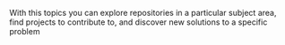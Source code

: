 With this topics 
you can explore repositories in a particular subject area, find projects to contribute to, and discover new solutions to a specific problem
